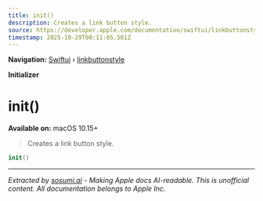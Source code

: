 ```yaml
---
title: init()
description: Creates a link button style.
source: https://developer.apple.com/documentation/swiftui/linkbuttonstyle/init()
timestamp: 2025-10-29T00:11:05.501Z
---
```


**Navigation:** [Swiftui](/documentation/swiftui) › [linkbuttonstyle](/documentation/swiftui/linkbuttonstyle)

**Initializer**

# init()

**Available on:** macOS 10.15+

> Creates a link button style.

```swift
init()
```

---

*Extracted by [sosumi.ai](https://sosumi.ai) - Making Apple docs AI-readable.*
*This is unofficial content. All documentation belongs to Apple Inc.*
